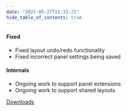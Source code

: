 ```yaml
---
date: "2021-05-27T21:33:21"
hide_table_of_contents: true
---
```

#### Fixed

- Fixed layout undo/redo functionality
- Fixed incorrect panel settings being saved

#### Internals

- Ongoing work to support panel extensions
- Ongoing work to support shared layouts




[Downloads](https://github.com/foxglove/studio/releases/tag/v0.10.2)
